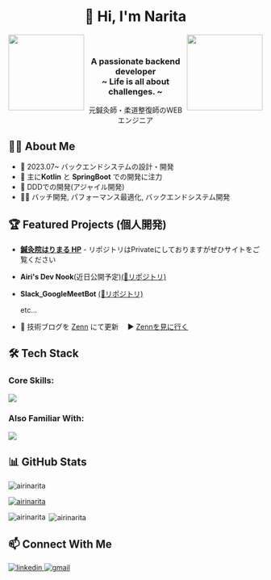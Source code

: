 
<h1 align="center">👋 Hi, I'm Narita</h1>


<p align="center">
  <img width="150" align="left"　alt="rose" src="https://github.com/user-attachments/assets/975113db-15bd-4373-b9d9-4fbb0033a9d1" />
　<img width="150" align="right"　alt="rose" src="https://github.com/user-attachments/assets/effa0e77-c84d-48ba-a5d3-5b79eb2bdcad" />
  <h3 align="center">A passionate backend developer<br>~ Life is all about challenges. ~</h3>
  <p align="center"　style="font-weight: normal; font-size: 16px;">元鍼灸師・柔道整復師のWEBエンジニア</p>
</p>







## 👨‍💻 About Me
- 🔭 2023.07~ バックエンドシステムの設計・開発
- 🌱 主に**Kotlin** と **SpringBoot** での開発に注力
- 🚀 DDDでの開発(アジャイル開発)
- 👨‍💻 バッチ開発, パフォーマンス最適化, バックエンドシステム開発

## 🏆 Featured Projects (個人開発)
- [**鍼灸院はりまる HP**](https://www.shinkyu-harimaru.com/) - リポジトリはPrivateにしておりますがぜひサイトをご覧ください
- **Airi's Dev Nook**(近日公開予定)[(📍リポジトリ)](https://github.com/AiriNarita/airi-hp)
- **Slack_GoogleMeetBot** [(📍リポジトリ)](https://github.com/AiriNarita/Slack_GoogleMeetBot)

   etc...

- 📝 技術ブログを [Zenn](https://zenn.dev/airiswim) にて更新　  ▶️ [Zennを見に行く](https://zenn.dev/airiswim) 

## 🛠️ Tech Stack

### Core Skills:
<p align="left">
  <a href="https://skillicons.dev">
    <img src="https://skillicons.dev/icons?i=kotlin,spring,java,aws,mysql,haskell" />
  </a>
</p>

### Also Familiar With:
<p align="left">
  <a href="https://skillicons.dev">
    <img src="https://skillicons.dev/icons?i=js,ts,react,nextjs,redis,linux,docker,html,css,nginx,ruby,vue" />
  </a>
</p>

## 📊 GitHub Stats

<p align="left"> <img src="https://komarev.com/ghpvc/?username=airinarita&label=Profile%20views&color=0e75b6&style=flat" alt="airinarita" /> </p>

<p align="left"> <a href="https://github.com/ryo-ma/github-profile-trophy"><img src="https://github-profile-trophy.vercel.app/?username=airinarita" alt="airinarita" /></a> </p>




<p><img align="left" src="https://github-readme-stats.vercel.app/api/top-langs?username=airinarita&show_icons=true&locale=en&layout=compact" alt="airinarita" /></p>

<p>&nbsp;<img align="center" src="https://github-readme-stats.vercel.app/api?username=airinarita&show_icons=true&locale=en" alt="airinarita" /></p>

## 📫 Connect With Me

<p align="left">
  <a href="https://linkedin.com/in/airinarita" target="_blank">
    <img src="https://img.shields.io/badge/LinkedIn-0077B5?style=for-the-badge&logo=linkedin&logoColor=white" alt="linkedin" />
  </a>
  <a href="airinarita.dev@gmail.com">
    <img src="https://img.shields.io/badge/Gmail-D14836?style=for-the-badge&logo=gmail&logoColor=white" alt="gmail" />
  </a>
</p>


